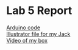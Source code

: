 # Lab 5 Report

[Arduino code](https://github.com/ZhenweiZhang1995/Interactive-Lab-Hub/blob/master/JackInABox.ino)  
[Illustrator file for my Jack]()  
[Video of my box]()  

